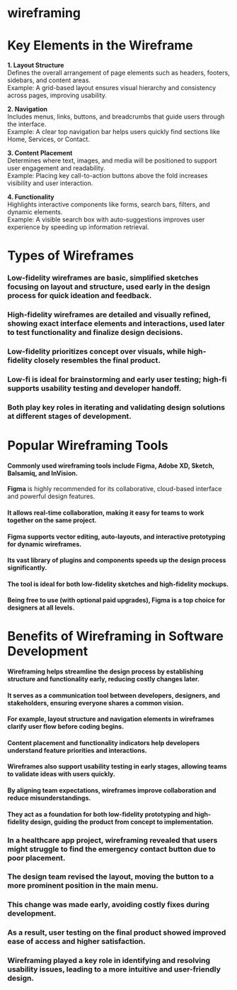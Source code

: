 # wireframing

# Key Elements in the Wireframe

**1. Layout Structure**  
Defines the overall arrangement of page elements such as headers, footers, sidebars, and content areas.  
Example: A grid-based layout ensures visual hierarchy and consistency across pages, improving usability.

**2. Navigation**  
Includes menus, links, buttons, and breadcrumbs that guide users through the interface.  
Example: A clear top navigation bar helps users quickly find sections like Home, Services, or Contact.

**3. Content Placement**  
Determines where text, images, and media will be positioned to support user engagement and readability.  
Example: Placing key call-to-action buttons above the fold increases visibility and user interaction.

**4. Functionality**  
Highlights interactive components like forms, search bars, filters, and dynamic elements.  
Example: A visible search box with auto-suggestions improves user experience by speeding up information retrieval.

# Types of Wireframes

### Low-fidelity wireframes are basic, simplified sketches focusing on layout and structure, used early in the design process for quick ideation and feedback.  
### High-fidelity wireframes are detailed and visually refined, showing exact interface elements and interactions, used later to test functionality and finalize design decisions.  
### Low-fidelity prioritizes concept over visuals, while high-fidelity closely resembles the final product.  
### Low-fi is ideal for brainstorming and early user testing; high-fi supports usability testing and developer handoff.  
### Both play key roles in iterating and validating design solutions at different stages of development.

# Popular Wireframing Tools

#### Commonly used wireframing tools include Figma, Adobe XD, Sketch, Balsamiq, and InVision.  
**Figma** is highly recommended for its collaborative, cloud-based interface and powerful design features.  
#### It allows real-time collaboration, making it easy for teams to work together on the same project.  
#### Figma supports vector editing, auto-layouts, and interactive prototyping for dynamic wireframes.  
#### Its vast library of plugins and components speeds up the design process significantly.  
#### The tool is ideal for both low-fidelity sketches and high-fidelity mockups.  
#### Being free to use (with optional paid upgrades), Figma is a top choice for designers at all levels.

# Benefits of Wireframing in Software Development

#### Wireframing helps streamline the design process by establishing structure and functionality early, reducing costly changes later.  
#### It serves as a communication tool between developers, designers, and stakeholders, ensuring everyone shares a common vision.  
#### For example, layout structure and navigation elements in wireframes clarify user flow before coding begins.  
#### Content placement and functionality indicators help developers understand feature priorities and interactions.  
#### Wireframes also support usability testing in early stages, allowing teams to validate ideas with users quickly.  
#### By aligning team expectations, wireframes improve collaboration and reduce misunderstandings.  
#### They act as a foundation for both low-fidelity prototyping and high-fidelity design, guiding the product from concept to implementation.


### In a healthcare app project, wireframing revealed that users might struggle to find the emergency contact button due to poor placement.  
### The design team revised the layout, moving the button to a more prominent position in the main menu.  
### This change was made early, avoiding costly fixes during development.  
### As a result, user testing on the final product showed improved ease of access and higher satisfaction.  
### Wireframing played a key role in identifying and resolving usability issues, leading to a more intuitive and user-friendly design.
